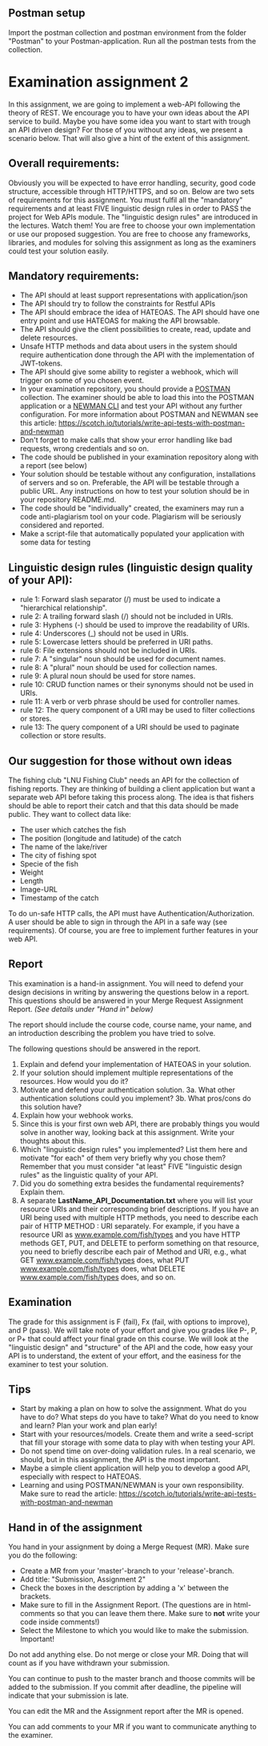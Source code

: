 ## Postman setup

Import the postman collection and postman environment from the folder "Postman" to your Postman-application.
Run all the postman tests from the collection.

# Examination assignment 2

In this assignment, we are going to implement a web-API following the theory of REST. We encourage you to have your own ideas about the API service to build. Maybe you have some idea you want to start with trough an API driven design? For those of you without any ideas, we present a scenario below. That will also give a hint of the extent of this assignment.

## Overall requirements:

Obviously you will be expected to have error handling, security, good code structure, accessible through HTTP/HTTPS, and so on. Below are two sets of requirements for this assignment. You must fulfil all the "mandatory" requirements and at least FIVE linguistic design rules in order to PASS the project for Web APIs module. The "linguistic design rules" are introduced in the lectures. Watch them! You are free to choose your own implementation or use our proposed suggestion. You are free to choose any frameworks, libraries, and modules for solving this assignment as long as the examiners could test your solution easily.

## Mandatory requirements:

- The API should at least support representations with application/json
- The API should try to follow the constraints for Restful APIs
- The API should embrace the idea of HATEOAS. The API should have one entry point and use HATEOAS for making the API browsable.
- The API should give the client possibilities to create, read, update and delete resources.
- Unsafe HTTP methods and data about users in the system should require authentication done through the API with the implementation of JWT-tokens.
- The API should give some ability to register a webhook, which will trigger on some of you chosen event.
- In your examination repository, you should provide a [POSTMAN](https://chrome.google.com/webstore/detail/postman/fhbjgbiflinjbdggehcddcbncdddomop) collection. The examiner should be able to load this into the POSTMAN application or a [NEWMAN CLI](https://www.getpostman.com/docs/postman/collection_runs/command_line_integration_with_newman) and test your API without any further configuration. For more information about POSTMAN and NEWMAN see this article: https://scotch.io/tutorials/write-api-tests-with-postman-and-newman
- Don't forget to make calls that show your error handling like bad requests, wrong credentials and so on.
- The code should be published in your examination repository along with a report (see below)
- Your solution should be testable without any configuration, installations of servers and so on. Preferable, the API will be testable through a public URL. Any instructions on how to test your solution should be in your repository README.md.
- The code should be "individually" created, the examiners may run a code anti-plagiarism tool on your code. Plagiarism will be seriously considered and reported.
- Make a script-file that automatically populated your application with some data for testing

## Linguistic design rules (linguistic design quality of your API):

- rule 1: Forward slash separator (/) must be used to indicate a "hierarchical relationship".
- rule 2: A trailing forward slash (/) should not be included in URIs.
- rule 3: Hyphens (-) should be used to improve the readability of URIs.
- rule 4: Underscores (\_) should not be used in URIs.
- rule 5: Lowercase letters should be preferred in URI paths.
- rule 6: File extensions should not be included in URIs.
- rule 7: A "singular" noun should be used for document names.
- rule 8: A "plural" noun should be used for collection names.
- rule 9: A plural noun should be used for store names.
- rule 10: CRUD function names or their synonyms should not be used in URIs.
- rule 11: A verb or verb phrase should be used for controller names.
- rule 12: The query component of a URI may be used to filter collections or stores.
- rule 13: The query component of a URI should be used to paginate collection or store results.

## Our suggestion for those without own ideas

The fishing club "LNU Fishing Club" needs an API for the collection of fishing reports. They are thinking of building a client application but want a separate web API before taking this process along. The idea is that fishers should be able to report their catch and that this data should be made public. They want to collect data like:

- The user which catches the fish
- The position (longitude and latitude) of the catch
- The name of the lake/river
- The city of fishing spot
- Specie of the fish
- Weight
- Length
- Image-URL
- Timestamp of the catch

To do un-safe HTTP calls, the API must have Authentication/Authorization. A user should be able to sign in through the API in a safe way (see requirements).
Of course, you are free to implement further features in your web API.

## Report

This examination is a hand-in assignment. You will need to defend your design decisions in writing by answering the questions below in a report. This questions should be answered in your Merge Request Assignment Report. _(See details under "Hand in" below)_

The report should include the course code, course name, your name, and an introduction describing the problem you have tried to solve.

The following questions should be answered in the report.

1. Explain and defend your implementation of HATEOAS in your solution.
2. If your solution should implement multiple representations of the resources. How would you do it?
3. Motivate and defend your authentication solution.
   3a. What other authentication solutions could you implement?
   3b. What pros/cons do this solution have?
4. Explain how your webhook works.
5. Since this is your first own web API, there are probably things you would solve in another way, looking back at this assignment. Write your thoughts about this.
6. Which "linguistic design rules" you implemented? List them here and motivate "for each" of them very briefly why you chose them? Remember that you must consider "at least" FIVE "linguistic design rules" as the linguistic quality of your API.
7. Did you do something extra besides the fundamental requirements? Explain them.
8. A separate **LastName_API_Documentation.txt** where you will list your resource URIs and their corresponding brief descriptions. If you have an URI being used with multiple HTTP methods, you need to describe each pair of HTTP METHOD : URI separately. For example, if you have a resource URI as www.example.com/fish/types and you have HTTP methods GET, PUT, and DELETE to perform something on that resource, you need to briefly describe each pair of Method and URI, e.g., what GET www.example.com/fish/types does, what PUT www.example.com/fish/types does, what DELETE www.example.com/fish/types does, and so on.

## Examination

The grade for this assignment is F (fail), Fx (fail, with options to improve), and P (pass). We will take note of your effort and give you grades like P-, P, or P+ that could affect your final grade on this course.
We will look at the "linguistic design" and "structure" of the API and the code, how easy your API is to understand, the extent of your effort, and the easiness for the examiner to test your solution.

## Tips

- Start by making a plan on how to solve the assignment. What do you have to do? What steps do you have to take? What do you need to know and learn? Plan your work and plan early!
- Start with your resources/models. Create them and write a seed-script that fill your storage with some data to play with when testing your API.
- Do not spend time on over-doing validation rules. In a real scenario, we should, but in this assignment, the API is the most important.
- Maybe a simple client application will help you to develop a good API, especially with respect to HATEOAS.
- Learning and using POSTMAN/NEWMAN is your own responsibility. Make sure to read the article: https://scotch.io/tutorials/write-api-tests-with-postman-and-newman

## Hand in of the assignment

You hand in your assignment by doing a Merge Request (MR). Make sure you do the following:

- Create a MR from your 'master'-branch to your 'release'-branch.
- Add title: "Submission, Assignment 2"
- Check the boxes in the description by adding a 'x' between the brackets.
- Make sure to fill in the Assignment Report. (The questions are in html-comments so that you can leave them there. Make sure to **not** write your code inside comments!)
- Select the Milestone to which you would like to make the submission. Important!

Do not add anything else. Do not merge or close your MR. Doing that will count as if you have withdrawn your submission.

You can continue to push to the master branch and thoose commits will be added to the submission. If you commit after deadline, the pipeline will indicate that your submission is late.

You can edit the MR and the Assignment report after the MR is opened.

You can add comments to your MR if you want to communicate anything to the examiner.
